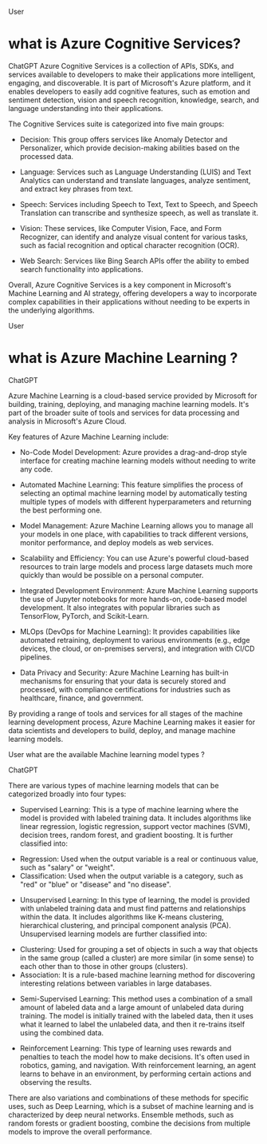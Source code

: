 User
# what is Azure Cognitive Services?
ChatGPT
Azure Cognitive Services is a collection of APIs, SDKs, and services available to developers to make their applications more intelligent, engaging, and discoverable. It is part of Microsoft's Azure platform, and it enables developers to easily add cognitive features, such as emotion and sentiment detection, vision and speech recognition, knowledge, search, and language understanding into their applications.

The Cognitive Services suite is categorized into five main groups:

- Decision: This group offers services like Anomaly Detector and Personalizer, which provide decision-making abilities based on the processed data.

- Language: Services such as Language Understanding (LUIS) and Text Analytics can understand and translate languages, analyze sentiment, and extract key phrases from text.

- Speech: Services including Speech to Text, Text to Speech, and Speech Translation can transcribe and synthesize speech, as well as translate it.

- Vision: These services, like Computer Vision, Face, and Form Recognizer, can identify and analyze visual content for various tasks, such as facial recognition and optical character recognition (OCR).

- Web Search: Services like Bing Search APIs offer the ability to embed search functionality into applications.

Overall, Azure Cognitive Services is a key component in Microsoft's Machine Learning and AI strategy, offering developers a way to incorporate complex capabilities in their applications without needing to be experts in the underlying algorithms.




User
# what is Azure Machine Learning ?

ChatGPT

Azure Machine Learning is a cloud-based service provided by Microsoft for building, training, deploying, and managing machine learning models. It's part of the broader suite of tools and services for data processing and analysis in Microsoft's Azure Cloud.

Key features of Azure Machine Learning include:

- No-Code Model Development: Azure provides a drag-and-drop style interface for creating machine learning models without needing to write any code.

- Automated Machine Learning: This feature simplifies the process of selecting an optimal machine learning model by automatically testing multiple types of models with different hyperparameters and returning the best performing one.

- Model Management: Azure Machine Learning allows you to manage all your models in one place, with capabilities to track different versions, monitor performance, and deploy models as web services.

- Scalability and Efficiency: You can use Azure's powerful cloud-based resources to train large models and process large datasets much more quickly than would be possible on a personal computer.

- Integrated Development Environment: Azure Machine Learning supports the use of Jupyter notebooks for more hands-on, code-based model development. It also integrates with popular libraries such as TensorFlow, PyTorch, and Scikit-Learn.

- MLOps (DevOps for Machine Learning): It provides capabilities like automated retraining, deployment to various environments (e.g., edge devices, the cloud, or on-premises servers), and integration with CI/CD pipelines.

- Data Privacy and Security: Azure Machine Learning has built-in mechanisms for ensuring that your data is securely stored and processed, with compliance certifications for industries such as healthcare, finance, and government.

By providing a range of tools and services for all stages of the machine learning development process, Azure Machine Learning makes it easier for data scientists and developers to build, deploy, and manage machine learning models.


User
what are the available Machine learning model types ?

ChatGPT

There are various types of machine learning models that can be categorized broadly into four types:

- Supervised Learning: This is a type of machine learning where the model is provided with labeled training data. It includes algorithms like linear regression, logistic regression, support vector machines (SVM), decision trees, random forest, and gradient boosting. It is further classified into:

* Regression: Used when the output variable is a real or continuous value, such as "salary" or "weight".
* Classification: Used when the output variable is a category, such as "red" or "blue" or "disease" and "no disease".

- Unsupervised Learning: In this type of learning, the model is provided with unlabeled training data and must find patterns and relationships within the data. It includes algorithms like K-means clustering, hierarchical clustering, and principal component analysis (PCA). Unsupervised learning models are further classified into:

* Clustering: Used for grouping a set of objects in such a way that objects in the same group (called a cluster) are more similar (in some sense) to each other than to those in other groups (clusters).
* Association: It is a rule-based machine learning method for discovering interesting relations between variables in large databases.
 
- Semi-Supervised Learning: This method uses a combination of a small amount of labeled data and a large amount of unlabeled data during training. The model is initially trained with the labeled data, then it uses what it learned to label the unlabeled data, and then it re-trains itself using the combined data.

- Reinforcement Learning: This type of learning uses rewards and penalties to teach the model how to make decisions. It's often used in robotics, gaming, and navigation. With reinforcement learning, an agent learns to behave in an environment, by performing certain actions and observing the results.

There are also variations and combinations of these methods for specific uses, such as Deep Learning, which is a subset of machine learning and is characterized by deep neural networks. Ensemble methods, such as random forests or gradient boosting, combine the decisions from multiple models to improve the overall performance.





